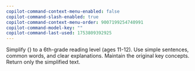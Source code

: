 ```yaml
---
copilot-command-context-menu-enabled: false
copilot-command-slash-enabled: true
copilot-command-context-menu-order: 9007199254740991
copilot-command-model-key: ""
copilot-command-last-used: 1753809392925
---
```

Simplify {} to a 6th-grade reading level (ages 11-12). Use simple sentences, common words, and clear explanations. Maintain the original key concepts. Return only the simplified text.